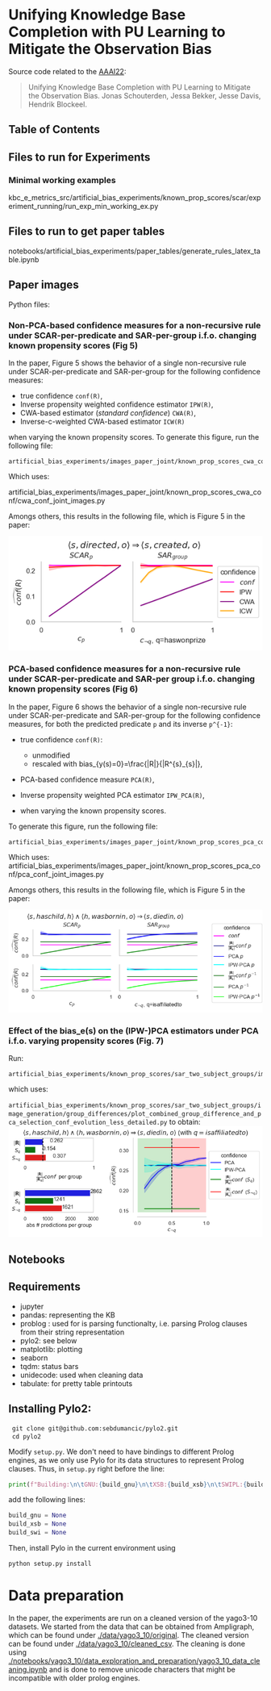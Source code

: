 # Unifying Knowledge Base Completion with PU Learning to Mitigate the Observation Bias

Source code related to the [AAAI22](https://aaai.org/Conferences/AAAI-22/):

> Unifying Knowledge Base Completion with PU Learning to Mitigate the Observation Bias. 
> Jonas Schouterden, Jessa Bekker, Jesse Davis, Hendrik Blockeel. 

## Table of Contents


## Files to run for Experiments

### Minimal working examples

kbc_e_metrics_src/artificial_bias_experiments/known_prop_scores/scar/experiment_running/run_exp_min_working_ex.py

## Files to run to get paper tables


notebooks/artificial_bias_experiments/paper_tables/generate_rules_latex_table.ipynb

## Paper images
Python files:


### Non-PCA-based confidence measures for a non-recursive rule under SCAR-per-predicate and SAR-per-group i.f.o. changing known propensity scores (Fig 5)
In the paper, Figure 5 shows the behavior of a single non-recursive rule under SCAR-per-predicate and SAR-per-group 
for the following confidence measures:
* true confidence `conf(R)`,
* Inverse propensity weighted confidence estimator `IPW(R)`,
* CWA-based estimator (*standard confidence*) `CWA(R)`,
* Inverse-c-weighted CWA-based estimator `ICW(R)`

when varying the known propensity scores.
To generate this figure, run the following file:

```shell
artificial_bias_experiments/images_paper_joint/known_prop_scores_cwa_conf/cwa_conf_run_yago3_10.py
```
Which uses:

artificial_bias_experiments/images_paper_joint/known_prop_scores_cwa_conf/cwa_conf_joint_images.py

Amongs others, this results in the following file, which is Figure 5 in the paper: 

![Non-PCA confidence measures for a single non-recursive rule under SCAR-per-predicate and SAR-per-group.](./images/github/cwa_evol_created_haswonprize_created.png)


### PCA-based confidence measures for a non-recursive rule under SCAR-per-predicate and SAR-per group i.f.o. changing known propensity scores (Fig 6)

In the paper, Figure 6 shows the behavior of a single non-recursive rule under SCAR-per-predicate and SAR-per-group 
for the following confidence measures, for both the predicted predicate `p` and its inverse `p^{-1}`:
* true confidence `conf(R)`:
  * unmodified
  * rescaled with bias_{y(s)=0}=\frac{|R|}{|R^{s}_{s}|},
* PCA-based confidence measure `PCA(R)`,
* Inverse propensity weighted PCA estimator `IPW_PCA(R)`,

* when varying the known propensity scores.

To generate this figure, run the following file:
```shell
artificial_bias_experiments/images_paper_joint/known_prop_scores_pca_conf/pca_conf_run_yago3_10.py
```
Which uses:
artificial_bias_experiments/images_paper_joint/known_prop_scores_pca_conf/pca_conf_joint_images.py

Amongs others, this results in the following file, which is Figure 5 in the paper: 

![PCA-based confidence measures for a single non-recursive rule under SCAR-per-predicate and SAR-per-group.](./images/github/pca_evol_diedin_isaffiliatedto.png)


### Effect of the bias_e(s) on the (IPW-)PCA estimators under PCA i.f.o. varying propensity scores (Fig. 7)
Run:
```shell
artificial_bias_experiments/known_prop_scores/sar_two_subject_groups/image_generation/group_differences/plot_combo_for_yago3_10_less_detailed.py

```
which uses: 

`artificial_bias_experiments/known_prop_scores/sar_two_subject_groups/image_generation/group_differences/plot_combined_group_difference_and_pca_selection_conf_evolution_less_detailed.py`
to obtain:
![](./images/github/combo_group_info_pca_selection_known_prop_scores_sar_diedin_isaffiliatedto.png)


## Notebooks

## Requirements

* jupyter
* pandas: representing the KB
* problog : used for is parsing functionalty, i.e. parsing Prolog clauses from their string representation
* pylo2: see below
* matplotlib: plotting
* seaborn
* tqdm: status bars
* unidecode: used when cleaning data
* tabulate: for pretty table printouts

## Installing Pylo2:
```shell
 git clone git@github.com:sebdumancic/pylo2.git
 cd pylo2
```
Modify   `setup.py`. We don't need to have bindings to different Prolog engines, 
as we only use Pylo for its data structures to represent Prolog clauses. Thus,  in `setup.py` right before the line:
```python
print(f"Building:\n\tGNU:{build_gnu}\n\tXSB:{build_xsb}\n\tSWIPL:{build_swi}")
```
add the following lines:
```python
build_gnu = None
build_xsb = None
build_swi = None
```
Then, install Pylo in the current environment using
```shell
python setup.py install
```

# Data preparation
In the paper, the experiments are run on a cleaned version of the yago3-10 datasets. 
We started from the data that can be obtained from Ampligraph,
which can be found under [./data/yago3_10/original](./data/yago3_10/original). 
The cleaned version can be found under [./data/yago3_10/cleaned_csv](./data/yago3_10/cleaned_csv). 
The cleaning is done using [./notebooks/yago3_10/data_exploration_and_preparation/yago3_10_data_cleaning.ipynb](./notebooks/yago3_10/data_exploration_and_preparation/yago3_10_data_cleaning.ipynb)
and is done to remove unicode characters that might be incompatible with older prolog engines.





